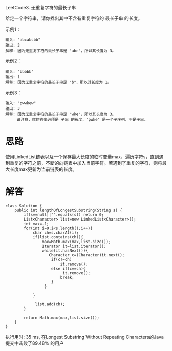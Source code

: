 LeetCode3. 无重复字符的最长子串

给定一个字符串，请你找出其中不含有重复字符的 最长子串 的长度。

示例1：
```
输入: "abcabcbb"
输出: 3 
解释: 因为无重复字符的最长子串是 "abc"，所以其长度为 3。
```

示例2：

```
输入: "bbbbb"
输出: 1
解释: 因为无重复字符的最长子串是 "b"，所以其长度为 1。

```
示例3：
```
输入: "pwwkew"
输出: 3
解释: 因为无重复字符的最长子串是 "wke"，所以其长度为 3。
     请注意，你的答案必须是 子串 的长度，"pwke" 是一个子序列，不是子串。
```

思路
====

使用LinkedList链表以及一个保存最大长度的临时变量max，遍历字符s，直到遇到重复的字符之前，不断的向链表中加入当前字符。若遇到了重复的字符，则将最大长度max更新为当前链表的长度。




解答
====
```
class Solution {
    public int lengthOfLongestSubstring(String s) {
        if(s==null||"".equals(s)) return 0;
        List<Character> list=new LinkedList<Character>();
        int max=-1;
        for(int i=0;i<s.length();i++){
            char ch=s.charAt(i);
            if(list.contains(ch)){
                max=Math.max(max,list.size());
                Iterator it=list.iterator();
                while(it.hasNext()){
                   Character c=(Character)it.next();
                    if(c!=ch)
                        it.remove();
                    else if(c==ch){
                         it.remove();
                        break;
                    }
                 }
               
            }
            
             list.add(ch);
        }
            
        return Math.max(max,list.size());
    }
}
```
执行用时: 35 ms, 在Longest Substring Without Repeating Characters的Java提交中击败了89.48% 的用户